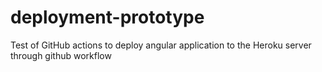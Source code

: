 # deployment-prototype
Test of GitHub actions to deploy angular application to the Heroku server through github workflow
